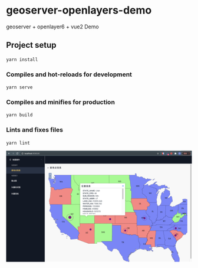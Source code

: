 # geoserver-openlayers-demo

geoserver + openlayer6 + vue2 Demo

## Project setup

```
yarn install
```

### Compiles and hot-reloads for development

```
yarn serve
```

### Compiles and minifies for production

```
yarn build
```

### Lints and fixes files

```
yarn lint
```

![暂无图片展示](https://github.com/JYHyym/geoserver-openlayers-demo/blob/main/src/assets/showContent.png)
